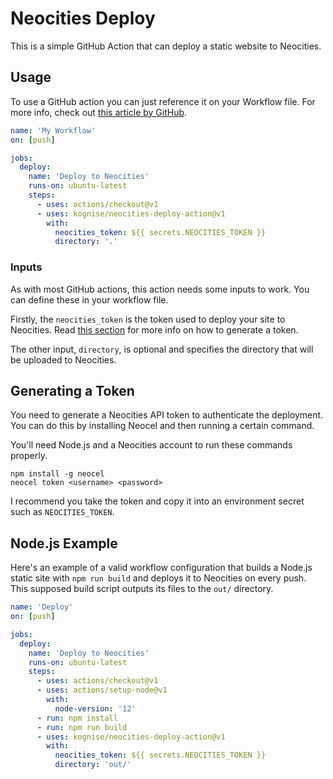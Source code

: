 # Neocities Deploy

This is a simple GitHub Action that can deploy a static website to Neocities.

## Usage

To use a GitHub action you can just reference it on your Workflow file.
For more info, check out [this article by GitHub](https://help.github.com/en/actions/automating-your-workflow-with-github-actions/configuring-a-workflow).

```yml
name: 'My Workflow'
on: [push]

jobs:
  deploy:
    name: 'Deploy to Neocities'
    runs-on: ubuntu-latest
    steps:
      - uses: actions/checkout@v1
      - uses: kognise/neocities-deploy-action@v1
        with:
          neocities_token: ${{ secrets.NEOCITIES_TOKEN }}
          directory: '.'
```

### Inputs

As with most GitHub actions, this action needs some inputs to work. You can define these in
your workflow file.

Firstly, the `neocities_token` is the token used to deploy your site to Neocities. Read [this section](#generating-a-token) for more info on how to generate a token.

The other input, `directory`, is optional and specifies the directory that will be uploaded to Neocities.

## Generating a Token

You need to generate a Neocities API token to authenticate the deployment. You can do this by installing Neocel and then running a certain command.

You'll need Node.js and a Neocities account to run these commands properly.

```
npm install -g neocel
neocel token <username> <password>
```

I recommend you take the token and copy it into an environment secret such as `NEOCITIES_TOKEN`.

## Node.js Example

Here's an example of a valid workflow configuration that builds a Node.js static site with `npm run build` and deploys it to Neocities on every push. This supposed build script outputs its files to the `out/` directory.

```yml
name: 'Deploy'
on: [push]

jobs:
  deploy:
    name: 'Deploy to Neocities'
    runs-on: ubuntu-latest
    steps:
      - uses: actions/checkout@v1
      - uses: actions/setup-node@v1
        with:
          node-version: '12'
      - run: npm install
      - run: npm run build
      - uses: kognise/neocities-deploy-action@v1
        with:
          neocities_token: ${{ secrets.NEOCITIES_TOKEN }}
          directory: 'out/'
```
